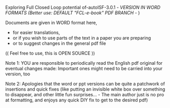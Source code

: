 Exploring Full Closed Loop potential of-autoISF-3.0.1   *- VERSION IN WORD FORMATS   (Better use:  DEFAULT "FCL-e-book" PDF BRANCH -* )                           

Documents are given in WORD format here, 
   * for easier translations,
   * or if you wish to use parts of the text in a paper you are preparing
   * or to suggest changes in the general pdf file
     
(( Feel free to use, this is OPEN SOURCE ))

Note 1: YOU are responsible to periodically read the English pdf original for eventual changes made: Important ones might need to be carried into your version, too

Note 2: Apologies that the word or ppt versions can be quite a patchwork of insertions and quick fixes (like putting an invisible white box over something to disappear, and other little fun surprises... - The main author just is no pro at formatting, and enjoys any quick DIY fix to get to the desired pdf)
